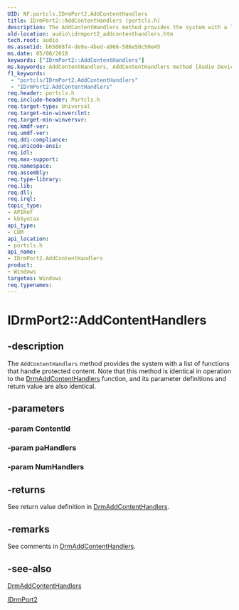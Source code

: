 ```yaml
---
UID: NF:portcls.IDrmPort2.AddContentHandlers
title: IDrmPort2::AddContentHandlers (portcls.h)
description: The AddContentHandlers method provides the system with a list of functions that handle protected content.
old-location: audio\idrmport2_addcontenthandlers.htm
tech.root: audio
ms.assetid: b65608f4-de9a-4bed-a966-586e50c50e45
ms.date: 05/08/2018
keywords: ["IDrmPort2::AddContentHandlers"]
ms.keywords: AddContentHandlers, AddContentHandlers method [Audio Devices], AddContentHandlers method [Audio Devices],IDrmPort2 interface, IDrmPort2 interface [Audio Devices],AddContentHandlers method, IDrmPort2.AddContentHandlers, IDrmPort2::AddContentHandlers, audio.idrmport2_addcontenthandlers, audmp-routines_f2bbb2e7-eed1-4ffd-93d9-050dcb6b0b60.xml, portcls/IDrmPort2::AddContentHandlers
f1_keywords:
 - "portcls/IDrmPort2.AddContentHandlers"
 - "IDrmPort2.AddContentHandlers"
req.header: portcls.h
req.include-header: Portcls.h
req.target-type: Universal
req.target-min-winverclnt: 
req.target-min-winversvr: 
req.kmdf-ver: 
req.umdf-ver: 
req.ddi-compliance: 
req.unicode-ansi: 
req.idl: 
req.max-support: 
req.namespace: 
req.assembly: 
req.type-library: 
req.lib: 
req.dll: 
req.irql: 
topic_type:
- APIRef
- kbSyntax
api_type:
- COM
api_location:
- portcls.h
api_name:
- IDrmPort2.AddContentHandlers
product:
- Windows
targetos: Windows
req.typenames: 
---
```


# IDrmPort2::AddContentHandlers


## -description


The <code>AddContentHandlers</code> method provides the system with a list of functions that handle protected content. Note that this method is identical in operation to the <a href="https://docs.microsoft.com/windows-hardware/drivers/ddi/drmk/nf-drmk-drmaddcontenthandlers">DrmAddContentHandlers</a> function, and its parameter definitions and return value are also identical.


## -parameters




### -param ContentId




### -param paHandlers




### -param NumHandlers






## -returns



See return value definition in <a href="https://docs.microsoft.com/windows-hardware/drivers/ddi/drmk/nf-drmk-drmaddcontenthandlers">DrmAddContentHandlers</a>.




## -remarks



See comments in <a href="https://docs.microsoft.com/windows-hardware/drivers/ddi/drmk/nf-drmk-drmaddcontenthandlers">DrmAddContentHandlers</a>.




## -see-also




<a href="https://docs.microsoft.com/windows-hardware/drivers/ddi/drmk/nf-drmk-drmaddcontenthandlers">DrmAddContentHandlers</a>



<a href="https://docs.microsoft.com/windows-hardware/drivers/ddi/portcls/nn-portcls-idrmport2">IDrmPort2</a>
 

 

